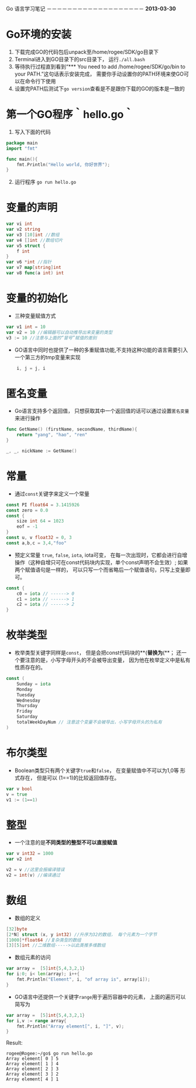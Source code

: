 Go 语言学习笔记
－－－－－－－－－－－－－－－－－－－
**2013-03-30**


# Go环境的安装
1. 下载完成GO的代码包后unpack至/home/rogee/SDK/go目录下
2. Terminal进入到GO目录下的src目录下， 运行`./all.bash`
3. 等待执行过程直到看到“*** You need to add /home/rogee/SDK/go/bin to your PATH.”这句话表示安装完成， 需要你手动设置你的PATH环境来使GO可以在命令行下使用
4. 设置完PATH后测试下`go version`查看是不是跟你下载的GO的版本是一致的


# 第一个GO程序｀hello.go｀

1. 写入下面的代码
```go
package main
import "fmt"

func main(){
    fmt.Println("Hello world, 你好世界");
}
```
2. 运行程序 `go run hello.go`

# 变量的声明
```go
var vi int
var v2 string
var v3 [10]int //数组
var v4 []int //数组切片
var v5 struct {
    f int
}
var v6 *int //指针
var v7 map[string]int
var v8 func(a int) int
```

# 变量的初始化
* 三种变量赋值方式
```go
var v1 int = 10
var v2 = 10 //编辑器可以自动推导出来变量的类型
v3 := 10 //注意与上面的“冒号”赋值的差别
```
* GO语言中同时也提供了一种的多重赋值功能,不支持这种功能的语言需要引入一个第三方的tmp变量来实现
```go
    i, j = j, i
```
#  匿名变量
* Go语言支持多个返回值， 只想获取其中一个返回值的话可以通过设置`匿名变量`来进行操作
```go
func GetName() (firstName, secondName, thirdName){
    return "yang", "hao", "ren"
}

_, _, nickName := GetName()
```

# 常量
* 通过`const`关键字来定义一个常量
```go
const PI float64 = 3.1415926
const zero = 0.0
const {
    size int 64 = 1023
    eof = -1
}
const u, v float32 = 0, 3
const a,b,c = 3,4,"foo"
```
* 预定义常量 `true`, `false`, `iota`, iota可变， 在每一次出现时，它都会进行自增操作（这种自增只可在const代码块内实现，单个const声明不会生效）; 如果两个赋值语句是一样的， 可以只写一个而省略后一个赋值语句，只写上变量即可。
```go
const {
    c0 = iota // ------> 0
    c1 = iota // ------> 1
    c2 = iota // ------> 2
}
```

# 枚举类型
* 枚举类型关键字同样是`const`， 但是会把const代码块的**{**替换为**(**； 还一个要注意的是，小写字母开头的不会被导出变量， 因为他在枚举定义中是私有性质存在的。
```go
const (
    Sunday = iota
    Monday
    Tuesday
    Wednesday
    Thursday
    Friday
    Saturday
    totalWeekDayNum // 注意这个变量不会被导出，小写字母开头的为私有
)
```

# 布尔类型
* Boolean类型只有两个关键字`true`和`false`， 在变量赋值中不可以为1,0等 形式存在， 但是可以 (1==1)的比较返回值存在。
```go
var v bool
v = true
v1 := (1==1)
```

# 整型
* 一个注意的是**不同类型的整型不可以直接赋值**
```go
var v int32 = 1000
var v2 int

v2 = v //这里会报编译错误
v2 = int(v) //编译通过
```

# 数组
* 数组的定义
```go
[32]byte
[2*N] struct (x, y int32) //升序为32的数组， 每个元素为一个字节
[1000]*float64 //复杂类型的数组
[3][5]int //二维数组----->以此类推多维数组
```
* 数组元素的访问
```go
var array =  [5]int{5,4,3,2,1}
for i:0; i< len(array); i++{
    fmt.Println("Element", i, "of array is", array[i]);
}
```

* GO语言中还提供一个关键字`range`用于遍历容器中的元素， 上面的遍历可以简写为
```go
var array =  [5]int{5,4,3,2,1}
for i,v := range array{
    fmt.Println("Array element[", i, "]", v);
}
```
Result:
```
rogee@Rogee:~/go$ go run hello.go
Array element[ 0 ] 5
Array element[ 1 ] 4
Array element[ 2 ] 3
Array element[ 3 ] 2
Array element[ 4 ] 1
```